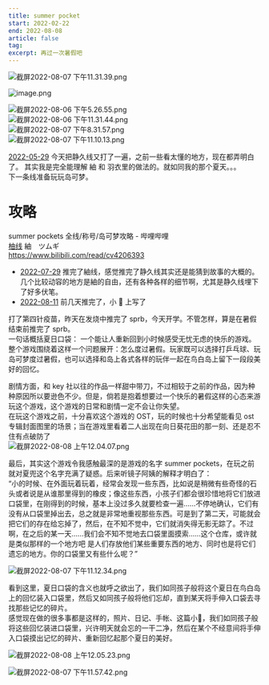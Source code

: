 ```yaml
---
title: summer pocket
start: 2022-02-22
end: 2022-08-08
article: false
tag:
excerpt: 再过一次暑假吧
---
```


![截屏2022-08-07 下午11.31.39.png](https://oss.naglfar28.com/naglfar28/202501141309868.png)

![image.png](https://naglfar28.oss-ap-southeast-1.aliyuncs.com/naglfar28/20230105183247.png)

![截屏2022-08-06 下午5.26.55.png](https://oss.naglfar28.com/naglfar28/202501141308752.png)  
![截屏2022-08-06 下午11.31.44.png](https://oss.naglfar28.com/naglfar28/202501141308734.png)  
![截屏2022-08-07 下午8.31.57.png](https://oss.naglfar28.com/naglfar28/202501141308554.png)  
![截屏2022-08-07 下午11.10.13.png](https://oss.naglfar28.com/naglfar28/202501141308661.png)  

[2022-05-29](2022-05-29) 今天把静久线又打了一遍，之前一些看太懂的地方，现在都弄明白了。 其实我是完全能理解 紬 和 羽衣里的做法的。就如同我的那个夏天。。。  
下一条线准备玩玩岛可梦。

# 攻略

summer pockets 全线/称号/岛可梦攻略 - 哔哩哔哩  
[柚线](marginnote3app://note/C230C851-888E-482E-98C0-2606D9404BC5) 紬　ツムギ  
<https://www.bilibili.com/read/cv4206393>

- [2022-07-29](2022-07-29) 推完了紬线，感觉推完了静久线其实还是能猜到故事的大概的。几个比较动容的地方是紬的自由，还有各种各样的细节啊，尤其是静久线埋下了好多伏笔。
- [2022-08-11](2022-08-11) 前几天推完了，小 🍠 上写了

打了第四针疫苗，昨天在发烧中推完了 sprb，今天开学。不管怎样，算是在暑假结束前推完了 sprb。  
一句话概括夏日口袋： 一个能让人重新回到小时候感受无忧无虑的快乐的游戏。  
整个游戏围绕着这样一个问题展开：怎么度过暑假。玩家既可以选择打乒乓球、玩岛可梦度过暑假，也可以选择和岛上各式各样的玩伴一起在鸟白岛上留下一段段美好的回忆。

剧情方面，和 key 社以往的作品一样甜中带刀，不过相较于之前的作品，因为种种原因所以要逊色不少。但是，倘若是抱着想要过一个快乐的暑假这样的心态来游玩这个游戏，这个游戏的日常和剧情一定不会让你失望。  
在玩这个游戏之前，十分喜欢这个游戏的 OST，玩的时候也十分希望能看见 ost 专辑封面图里的场景；当在游戏里看着二人出现在向日葵花田的那一刻、还是忍不住有点破防了  
![截屏2022-08-08 上午12.04.07.png](https://oss.naglfar28.com/naglfar28/202501141310732.png)  

最后，其实这个游戏令我感触最深的是游戏的名字 summer pockets，在玩之前就对夏兜这个名字充满了疑惑。后来听镜子阿姨的解释才明白了：  
“小的时候、在外面玩着玩着，经常会发现一些东西，比如说是稍微有些奇怪的石头或者说是从谁那里得到的橡皮；像这些东西，小孩子们都会很珍惜地将它们放进口袋里，在刚得到的时候，基本上没过多久就要检查一遍……不停地确认，它们有没有从口袋里掉出去，总之就是非常地重视那些东西。可是到了第二天，可能就会把它们的存在给忘掉了，然后，在不知不觉中，它们就消失得无影无踪了。不过啊，在之后的某一天……我们会不知不觉地去口袋里面摸索……这个仓库，或许就是类似那样的一个地方吧 是人们存放他们某些重要东西的地方、同时也是将它们遗忘的地方。你的口袋里又有些什么呢？”

![截屏2022-08-07 下午11.12.34.png](https://oss.naglfar28.com/naglfar28/202501141309461.png)

看到这里，夏日口袋的含义也就呼之欲出了，我们如同孩子般将这个夏日在鸟白岛上的回忆装入口袋里，然后又如同孩子般将他们忘却，直到某天将手伸入口袋去寻找那些记忆的碎片。  
感觉现在做的很多事都是这样的，照片、日记、手帐、这篇小🍠，我们如同孩子般将这些回忆装进口袋里，兴许明天就会忘的一干二净，然后在某个不经意间将手伸入口袋摸出记忆的碎片、重新回忆起那个夏日的美好。

![截屏2022-08-08 上午12.05.23.png](https://oss.naglfar28.com/naglfar28/202501141310741.png)

![截屏2022-08-07 下午11.57.42.png](https://oss.naglfar28.com/naglfar28/202501141310446.png)
